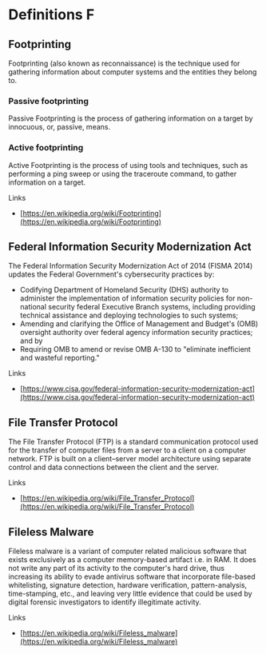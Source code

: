 # Definitions F

## Footprinting
Footprinting (also known as reconnaissance) is the technique used for gathering information about computer systems and the entities they belong to.

### Passive footprinting
Passive Footprinting is the process of gathering information on a target by innocuous, or, passive, means.

### Active footprinting
Active Footprinting is the process of using tools and techniques, such as performing a ping sweep or using the traceroute command, to gather information on a target.

Links
- [https://en.wikipedia.org/wiki/Footprinting](https://en.wikipedia.org/wiki/Footprinting)

## Federal Information Security Modernization Act
The Federal Information Security Modernization Act of 2014 (FISMA 2014) updates the Federal Government's cybersecurity practices by:
- Codifying Department of Homeland Security (DHS) authority to administer the implementation of information security policies for non-national security federal Executive Branch systems, including providing technical assistance and deploying technologies to such systems;
- Amending and clarifying the Office of Management and Budget's (OMB) oversight authority over federal agency information security practices; and by
- Requiring OMB to amend or revise OMB A-130 to "eliminate inefficient and wasteful reporting."

Links
- [https://www.cisa.gov/federal-information-security-modernization-act](https://www.cisa.gov/federal-information-security-modernization-act)

## File Transfer Protocol
The File Transfer Protocol (FTP) is a standard communication protocol used for the transfer of computer files from a server to a client on a computer network. FTP is built on a client–server model architecture using separate control and data connections between the client and the server.

Links
- [https://en.wikipedia.org/wiki/File_Transfer_Protocol](https://en.wikipedia.org/wiki/File_Transfer_Protocol)

## Fileless Malware
Fileless malware is a variant of computer related malicious software that exists exclusively as a computer memory-based artifact i.e. in RAM.
It does not write any part of its activity to the computer's hard drive, thus increasing its ability to evade antivirus software that incorporate file-based whitelisting, signature detection, hardware verification, pattern-analysis, time-stamping, etc., and leaving very little evidence that could be used by digital forensic investigators to identify illegitimate activity.

Links
- [https://en.wikipedia.org/wiki/Fileless_malware](https://en.wikipedia.org/wiki/Fileless_malware)
